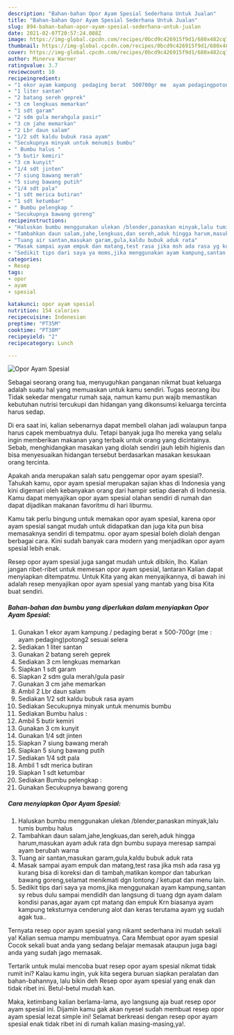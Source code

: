 ```yaml
---
description: "Bahan-bahan Opor Ayam Spesial Sederhana Untuk Jualan"
title: "Bahan-bahan Opor Ayam Spesial Sederhana Untuk Jualan"
slug: 894-bahan-bahan-opor-ayam-spesial-sederhana-untuk-jualan
date: 2021-02-07T20:57:24.088Z
image: https://img-global.cpcdn.com/recipes/0bcd9c426915f9d1/680x482cq70/opor-ayam-spesial-foto-resep-utama.jpg
thumbnail: https://img-global.cpcdn.com/recipes/0bcd9c426915f9d1/680x482cq70/opor-ayam-spesial-foto-resep-utama.jpg
cover: https://img-global.cpcdn.com/recipes/0bcd9c426915f9d1/680x482cq70/opor-ayam-spesial-foto-resep-utama.jpg
author: Minerva Warner
ratingvalue: 3.7
reviewcount: 10
recipeingredient:
- "1 ekor ayam kampung  pedaging berat  500700gr me  ayam pedagingpotong2 sesuai selera"
- "1 liter santan"
- "2 batang sereh geprek"
- "3 cm lengkuas memarkan"
- "1 sdt garam"
- "2 sdm gula merahgula pasir"
- "3 cm jahe memarkan"
- "2 Lbr daun salam"
- "1/2 sdt kaldu bubuk rasa ayam"
- "Secukupnya minyak untuk menumis bumbu"
- " Bumbu halus "
- "5 butir kemiri"
- "3 cm kunyit"
- "1/4 sdt jinten"
- "7 siung bawang merah"
- "5 siung bawang putih"
- "1/4 sdt pala"
- "1 sdt merica butiran"
- "1 sdt ketumbar"
- " Bumbu pelengkap "
- "Secukupnya bawang goreng"
recipeinstructions:
- "Haluskan bumbu menggunakan ulekan /blender,panaskan minyak,lalu tumis bumbu halus"
- "Tambahkan daun salam,jahe,lengkuas,dan sereh,aduk hingga harum,masukan ayam aduk rata dgn bumbu supaya meresap sampai ayam berubah warna"
- "Tuang air santan,masukan garam,gula,kaldu bubuk aduk rata"
- "Masak sampai ayam empuk dan matang,test rasa jika msh ada rasa yg kurang bisa di koreksi dan di tambah,matikan kompor dan taburkan bawang goreng,selamat menikmati dgn lontong / ketupat dan menu lain."
- "Sedikit tips dari saya ya moms,jika menggunakan ayam kampung,santan sy rebus dulu sampai mendidih dan langsung di tuang dgn ayam dalam kondisi panas,agar ayam cpt matang dan empuk Krn biasanya ayam kampung teksturnya cenderung alot dan keras terutama ayam yg sudah agak tua.."
categories:
- Resep
tags:
- opor
- ayam
- spesial

katakunci: opor ayam spesial 
nutrition: 154 calories
recipecuisine: Indonesian
preptime: "PT35M"
cooktime: "PT38M"
recipeyield: "2"
recipecategory: Lunch

---
```



![Opor Ayam Spesial](https://img-global.cpcdn.com/recipes/0bcd9c426915f9d1/680x482cq70/opor-ayam-spesial-foto-resep-utama.jpg)

Sebagai seorang orang tua, menyuguhkan panganan nikmat buat keluarga adalah suatu hal yang memuaskan untuk kamu sendiri. Tugas seorang ibu Tidak sekedar mengatur rumah saja, namun kamu pun wajib memastikan kebutuhan nutrisi tercukupi dan hidangan yang dikonsumsi keluarga tercinta harus sedap.

Di era  saat ini, kalian sebenarnya dapat membeli olahan jadi walaupun tanpa harus capek membuatnya dulu. Tetapi banyak juga lho mereka yang selalu ingin memberikan makanan yang terbaik untuk orang yang dicintainya. Sebab, menghidangkan masakan yang diolah sendiri jauh lebih higienis dan bisa menyesuaikan hidangan tersebut berdasarkan masakan kesukaan orang tercinta. 



Apakah anda merupakan salah satu penggemar opor ayam spesial?. Tahukah kamu, opor ayam spesial merupakan sajian khas di Indonesia yang kini digemari oleh kebanyakan orang dari hampir setiap daerah di Indonesia. Kamu dapat menyajikan opor ayam spesial olahan sendiri di rumah dan dapat dijadikan makanan favoritmu di hari liburmu.

Kamu tak perlu bingung untuk memakan opor ayam spesial, karena opor ayam spesial sangat mudah untuk didapatkan dan juga kita pun bisa memasaknya sendiri di tempatmu. opor ayam spesial boleh diolah dengan berbagai cara. Kini sudah banyak cara modern yang menjadikan opor ayam spesial lebih enak.

Resep opor ayam spesial juga sangat mudah untuk dibikin, lho. Kalian jangan ribet-ribet untuk memesan opor ayam spesial, lantaran Kalian dapat menyiapkan ditempatmu. Untuk Kita yang akan menyajikannya, di bawah ini adalah resep menyajikan opor ayam spesial yang mantab yang bisa Kita buat sendiri.

<!--inarticleads1-->

##### Bahan-bahan dan bumbu yang diperlukan dalam menyiapkan Opor Ayam Spesial:

1. Gunakan 1 ekor ayam kampung / pedaging berat ± 500-700gr (me : ayam pedaging)potong2 sesuai selera
1. Sediakan 1 liter santan
1. Gunakan 2 batang sereh geprek
1. Sediakan 3 cm lengkuas memarkan
1. Siapkan 1 sdt garam
1. Siapkan 2 sdm gula merah/gula pasir
1. Gunakan 3 cm jahe memarkan
1. Ambil 2 Lbr daun salam
1. Sediakan 1/2 sdt kaldu bubuk rasa ayam
1. Sediakan Secukupnya minyak untuk menumis bumbu
1. Sediakan  Bumbu halus :
1. Ambil 5 butir kemiri
1. Gunakan 3 cm kunyit
1. Gunakan 1/4 sdt jinten
1. Siapkan 7 siung bawang merah
1. Siapkan 5 siung bawang putih
1. Sediakan 1/4 sdt pala
1. Ambil 1 sdt merica butiran
1. Siapkan 1 sdt ketumbar
1. Sediakan  Bumbu pelengkap :
1. Gunakan Secukupnya bawang goreng




<!--inarticleads2-->

##### Cara menyiapkan Opor Ayam Spesial:

1. Haluskan bumbu menggunakan ulekan /blender,panaskan minyak,lalu tumis bumbu halus
1. Tambahkan daun salam,jahe,lengkuas,dan sereh,aduk hingga harum,masukan ayam aduk rata dgn bumbu supaya meresap sampai ayam berubah warna
1. Tuang air santan,masukan garam,gula,kaldu bubuk aduk rata
1. Masak sampai ayam empuk dan matang,test rasa jika msh ada rasa yg kurang bisa di koreksi dan di tambah,matikan kompor dan taburkan bawang goreng,selamat menikmati dgn lontong / ketupat dan menu lain.
1. Sedikit tips dari saya ya moms,jika menggunakan ayam kampung,santan sy rebus dulu sampai mendidih dan langsung di tuang dgn ayam dalam kondisi panas,agar ayam cpt matang dan empuk Krn biasanya ayam kampung teksturnya cenderung alot dan keras terutama ayam yg sudah agak tua..




Ternyata resep opor ayam spesial yang nikamt sederhana ini mudah sekali ya! Kalian semua mampu membuatnya. Cara Membuat opor ayam spesial Cocok sekali buat anda yang sedang belajar memasak ataupun juga bagi anda yang sudah jago memasak.

Tertarik untuk mulai mencoba buat resep opor ayam spesial nikmat tidak rumit ini? Kalau kamu ingin, yuk kita segera buruan siapkan peralatan dan bahan-bahannya, lalu bikin deh Resep opor ayam spesial yang enak dan tidak ribet ini. Betul-betul mudah kan. 

Maka, ketimbang kalian berlama-lama, ayo langsung aja buat resep opor ayam spesial ini. Dijamin kamu gak akan nyesel sudah membuat resep opor ayam spesial lezat simple ini! Selamat berkreasi dengan resep opor ayam spesial enak tidak ribet ini di rumah kalian masing-masing,ya!.

